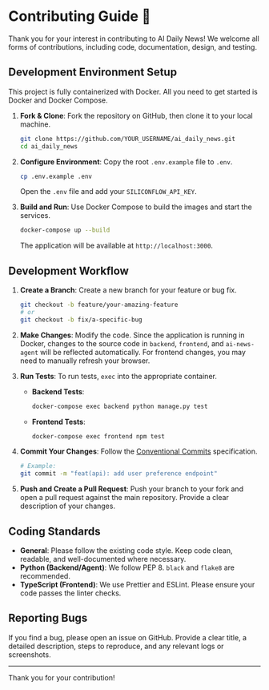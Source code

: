 # Contributing Guide 🤝

Thank you for your interest in contributing to AI Daily News! We welcome all forms of contributions, including code, documentation, design, and testing.

## Development Environment Setup

This project is fully containerized with Docker. All you need to get started is Docker and Docker Compose.

1.  **Fork & Clone**: Fork the repository on GitHub, then clone it to your local machine.
    ```bash
    git clone https://github.com/YOUR_USERNAME/ai_daily_news.git
    cd ai_daily_news
    ```

2.  **Configure Environment**: Copy the root `.env.example` file to `.env`.
    ```bash
    cp .env.example .env
    ```
    Open the `.env` file and add your `SILICONFLOW_API_KEY`.

3.  **Build and Run**: Use Docker Compose to build the images and start the services.
    ```bash
    docker-compose up --build
    ```
    The application will be available at `http://localhost:3000`.

## Development Workflow

1.  **Create a Branch**: Create a new branch for your feature or bug fix.
    ```bash
    git checkout -b feature/your-amazing-feature
    # or
    git checkout -b fix/a-specific-bug
    ```

2.  **Make Changes**: Modify the code. Since the application is running in Docker, changes to the source code in `backend`, `frontend`, and `ai-news-agent` will be reflected automatically. For frontend changes, you may need to manually refresh your browser.

3.  **Run Tests**: To run tests, `exec` into the appropriate container.

    -   **Backend Tests**:
        ```bash
        docker-compose exec backend python manage.py test
        ```

    -   **Frontend Tests**:
        ```bash
        docker-compose exec frontend npm test
        ```

4.  **Commit Your Changes**: Follow the [Conventional Commits](https://www.conventionalcommits.org/) specification.
    ```bash
    # Example:
    git commit -m "feat(api): add user preference endpoint"
    ```

5.  **Push and Create a Pull Request**: Push your branch to your fork and open a pull request against the main repository. Provide a clear description of your changes.

## Coding Standards

-   **General**: Please follow the existing code style. Keep code clean, readable, and well-documented where necessary.
-   **Python (Backend/Agent)**: We follow PEP 8. `black` and `flake8` are recommended.
-   **TypeScript (Frontend)**: We use Prettier and ESLint. Please ensure your code passes the linter checks.

## Reporting Bugs

If you find a bug, please open an issue on GitHub. Provide a clear title, a detailed description, steps to reproduce, and any relevant logs or screenshots.

---

Thank you for your contribution!
